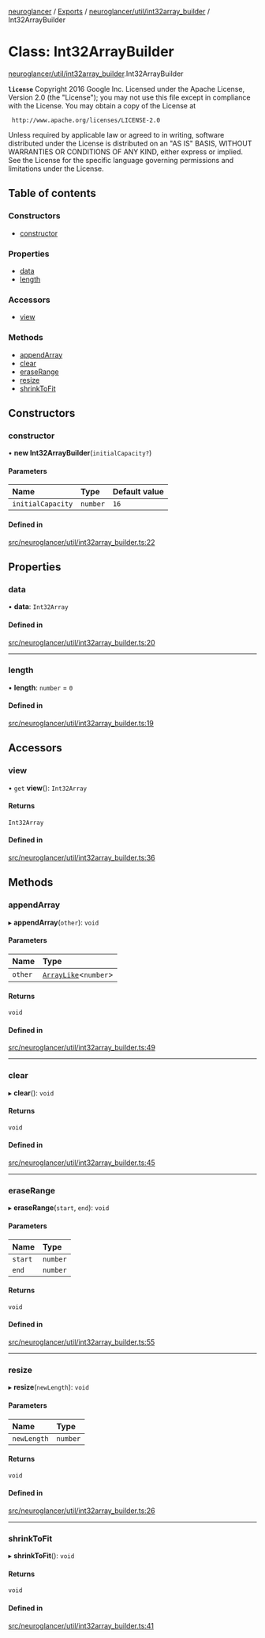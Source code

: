 [neuroglancer](../README.md) / [Exports](../modules.md) / [neuroglancer/util/int32array\_builder](../modules/neuroglancer_util_int32array_builder.md) / Int32ArrayBuilder

# Class: Int32ArrayBuilder

[neuroglancer/util/int32array_builder](../modules/neuroglancer_util_int32array_builder.md).Int32ArrayBuilder

**`license`**
Copyright 2016 Google Inc.
Licensed under the Apache License, Version 2.0 (the "License");
you may not use this file except in compliance with the License.
You may obtain a copy of the License at

     http://www.apache.org/licenses/LICENSE-2.0

Unless required by applicable law or agreed to in writing, software
distributed under the License is distributed on an "AS IS" BASIS,
WITHOUT WARRANTIES OR CONDITIONS OF ANY KIND, either express or implied.
See the License for the specific language governing permissions and
limitations under the License.

## Table of contents

### Constructors

- [constructor](neuroglancer_util_int32array_builder.Int32ArrayBuilder.md#constructor)

### Properties

- [data](neuroglancer_util_int32array_builder.Int32ArrayBuilder.md#data)
- [length](neuroglancer_util_int32array_builder.Int32ArrayBuilder.md#length)

### Accessors

- [view](neuroglancer_util_int32array_builder.Int32ArrayBuilder.md#view)

### Methods

- [appendArray](neuroglancer_util_int32array_builder.Int32ArrayBuilder.md#appendarray)
- [clear](neuroglancer_util_int32array_builder.Int32ArrayBuilder.md#clear)
- [eraseRange](neuroglancer_util_int32array_builder.Int32ArrayBuilder.md#eraserange)
- [resize](neuroglancer_util_int32array_builder.Int32ArrayBuilder.md#resize)
- [shrinkToFit](neuroglancer_util_int32array_builder.Int32ArrayBuilder.md#shrinktofit)

## Constructors

### constructor

• **new Int32ArrayBuilder**(`initialCapacity?`)

#### Parameters

| Name | Type | Default value |
| :------ | :------ | :------ |
| `initialCapacity` | `number` | `16` |

#### Defined in

[src/neuroglancer/util/int32array_builder.ts:22](https://github.com/ActiveBrainAtlas2/neuroglancer/blob/034b457d/src/neuroglancer/util/int32array_builder.ts#L22)

## Properties

### data

• **data**: `Int32Array`

#### Defined in

[src/neuroglancer/util/int32array_builder.ts:20](https://github.com/ActiveBrainAtlas2/neuroglancer/blob/034b457d/src/neuroglancer/util/int32array_builder.ts#L20)

___

### length

• **length**: `number` = `0`

#### Defined in

[src/neuroglancer/util/int32array_builder.ts:19](https://github.com/ActiveBrainAtlas2/neuroglancer/blob/034b457d/src/neuroglancer/util/int32array_builder.ts#L19)

## Accessors

### view

• `get` **view**(): `Int32Array`

#### Returns

`Int32Array`

#### Defined in

[src/neuroglancer/util/int32array_builder.ts:36](https://github.com/ActiveBrainAtlas2/neuroglancer/blob/034b457d/src/neuroglancer/util/int32array_builder.ts#L36)

## Methods

### appendArray

▸ **appendArray**(`other`): `void`

#### Parameters

| Name | Type |
| :------ | :------ |
| `other` | [`ArrayLike`](../interfaces/neuroglancer_async_computation_encode_compressed_segmentation_request._internal_.ArrayLike.md)<`number`\> |

#### Returns

`void`

#### Defined in

[src/neuroglancer/util/int32array_builder.ts:49](https://github.com/ActiveBrainAtlas2/neuroglancer/blob/034b457d/src/neuroglancer/util/int32array_builder.ts#L49)

___

### clear

▸ **clear**(): `void`

#### Returns

`void`

#### Defined in

[src/neuroglancer/util/int32array_builder.ts:45](https://github.com/ActiveBrainAtlas2/neuroglancer/blob/034b457d/src/neuroglancer/util/int32array_builder.ts#L45)

___

### eraseRange

▸ **eraseRange**(`start`, `end`): `void`

#### Parameters

| Name | Type |
| :------ | :------ |
| `start` | `number` |
| `end` | `number` |

#### Returns

`void`

#### Defined in

[src/neuroglancer/util/int32array_builder.ts:55](https://github.com/ActiveBrainAtlas2/neuroglancer/blob/034b457d/src/neuroglancer/util/int32array_builder.ts#L55)

___

### resize

▸ **resize**(`newLength`): `void`

#### Parameters

| Name | Type |
| :------ | :------ |
| `newLength` | `number` |

#### Returns

`void`

#### Defined in

[src/neuroglancer/util/int32array_builder.ts:26](https://github.com/ActiveBrainAtlas2/neuroglancer/blob/034b457d/src/neuroglancer/util/int32array_builder.ts#L26)

___

### shrinkToFit

▸ **shrinkToFit**(): `void`

#### Returns

`void`

#### Defined in

[src/neuroglancer/util/int32array_builder.ts:41](https://github.com/ActiveBrainAtlas2/neuroglancer/blob/034b457d/src/neuroglancer/util/int32array_builder.ts#L41)
